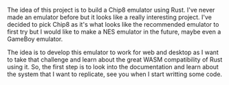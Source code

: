 The idea of this project is to build a Chip8 emulator using Rust.
I've never made an emulator before but it looks like a really interesting project.
I've decided to pick Chip8 as it's what looks like the recommended emulator to first try but I would like to make a NES emulator in the future, maybe even a GameBoy emulator.

The idea is to develop this emulator to work for web and desktop as I want to take that challenge and learn about the great WASM compatibility of Rust using it.
So, the first step is to look into the documentation and learn about the system that I want to replicate, see you when I start writting some code.
